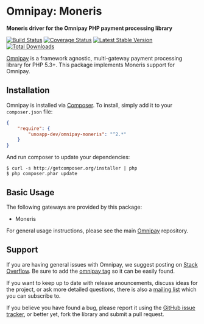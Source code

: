 # Omnipay: Moneris

**Moneris driver for the Omnipay PHP payment processing library**

[![Build Status](https://travis-ci.org/unoapp-dev/omnipay-moneris.svg?branch=master)](https://travis-ci.org/unoapp-dev/omnipay-moneris)
[![Coverage Status](https://coveralls.io/repos/github/unoapp-dev/omnipay-moneris/badge.svg?branch=master)](https://coveralls.io/github/unoapp-dev/omnipay-moneris?branch=master)
[![Latest Stable Version](https://poser.pugx.org/unoapp-dev/omnipay-moneris/v/stable)](https://packagist.org/packages/unoapp-dev/omnipay-moneris)
[![Total Downloads](https://poser.pugx.org/unoapp-dev/omnipay-moneris/downloads)](https://packagist.org/packages/unoapp-dev/omnipay-moneris)

[Omnipay](https://github.com/thephpleague/omnipay) is a framework agnostic, multi-gateway payment
processing library for PHP 5.3+. This package implements Moneris support for Omnipay.

## Installation

Omnipay is installed via [Composer](http://getcomposer.org/). To install, simply add it
to your `composer.json` file:

```json
{
    "require": {
        "unoapp-dev/omnipay-moneris": "^2.*"
    }
}
```

And run composer to update your dependencies:

    $ curl -s http://getcomposer.org/installer | php
    $ php composer.phar update

## Basic Usage

The following gateways are provided by this package:

* Moneris

For general usage instructions, please see the main [Omnipay](https://github.com/thephpleague/omnipay)
repository.

## Support

If you are having general issues with Omnipay, we suggest posting on
[Stack Overflow](http://stackoverflow.com/). Be sure to add the
[omnipay tag](http://stackoverflow.com/questions/tagged/omnipay) so it can be easily found.

If you want to keep up to date with release anouncements, discuss ideas for the project,
or ask more detailed questions, there is also a [mailing list](https://groups.google.com/forum/#!forum/omnipay) which
you can subscribe to.

If you believe you have found a bug, please report it using the [GitHub issue tracker](https://github.com/unoapp-dev/omnipay-moneris/issues),
or better yet, fork the library and submit a pull request.

